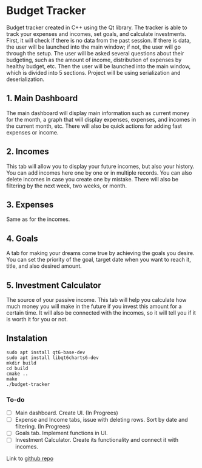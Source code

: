 # Budget Tracker

Budget tracker created in C++ using the Qt library. The tracker is able to track your expenses and incomes, set goals, and calculate investments. First, it will check if there is no data from the past session. If there is data, the user will be launched into the main window; if not, the user will go through the setup. The user will be asked several questions about their budgeting, such as the amount of income, distribution of expenses by healthy budget, etc. Then the user will be launched into the main window, which is divided into 5 sections. Project will be using serialization and deserialization.

## 1. Main Dashboard

The main dashboard will display main information such as current money for the month, a graph that will display expenses, expenses, and incomes in the current month, etc. There will also be quick actions for adding fast expenses or income.

## 2. Incomes

This tab will allow you to display your future incomes, but also your history. You can add incomes here one by one or in multiple records. You can also delete incomes in case you create one by mistake. There will also be filtering by the next week, two weeks, or month.

## 3. Expenses

Same as for the incomes.

## 4. Goals

A tab for making your dreams come true by achieving the goals you desire. You can set the priority of the goal, target date when you want to reach it, title, and also desired amount.

## 5. Investment Calculator

The source of your passive income. This tab will help you calculate how much money you will make in the future if you invest this amount for a certain time. It will also be connected with the incomes, so it will tell you if it is worth it for you or not.

## Instalation

```
sudo apt install qt6-base-dev
sudo apt install libqt6charts6-dev
mkdir build
cd build
cmake ..
make
./budget-tracker
```

### To-do

- [ ] Main dashboard. Create UI. (In Progrees)
- [ ] Expense and Income tabs, issue with deleting rows. Sort by date and filtering. (In Progrees)
- [ ] Goals tab. Implement functions in UI.
- [ ] Investment Calculator. Create its functionality and connect it with incomes. <br>

Link to [github repo](https://github.com/Kudl1k/cpp-vsb/tree/main/budget-tracker)